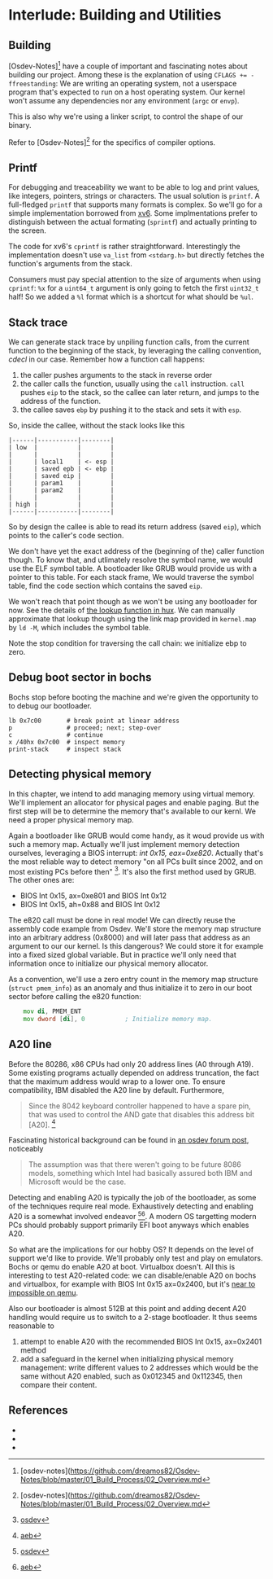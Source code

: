 # Interlude: Building and Utilities

## Building

[Osdev-Notes][^osdev-notes] have a couple of important and fascinating notes
about building our project. Among these is the explanation of using `CFLAGS +=
-ffreestanding`: We are writing an operating system, not a userspace program
that's expected to run on a host operating system. Our kernel won't assume any
dependencies nor any environment (`argc` or `envp`).

This is also why we're using a linker script, to control the shape of our
binary.

Refer to [Osdev-Notes][^osdev-notes] for the specifics of compiler options.

## Printf

For debugging and treaceability we want to be able to log and print values,
like integers, pointers, strings or characters. The usual solution is
`printf`. A full-fledged `printf` that supports many formats is complex. So
we'll go for a simple implementation borrowed from
[xv6](https://github.com/mit-pdos/xv6-public/blob/master/console.c#L55). Some
implmentations prefer to distinguish between the actual formating (`sprintf`)
and actually printing to the screen.

The code for xv6's `cprintf` is rather straightforward. Interestingly the
implementation doesn't use `va_list` from `<stdarg.h>` but directly fetches the
function's arguments from the stack.

Consumers must pay special attention to the size of arguments when using
`cprintf`: `%x` for a `uint64_t` argument is only going to fetch the first
`uint32_t` half! So we added a `%l` format which is a shortcut for what should
be `%ul`.

## Stack trace

We can generate stack trace by unpiling function calls, from the current
function to the beginning of the stack, by leveraging the calling convention,
*cdecl* in our case. Remember how a function call happens:

1. the caller pushes arguments to the stack in reverse order
2. the caller calls the function, usually using the `call` instruction. `call`
   pushes `eip` to the stack, so the callee can later return, and jumps to the
   address of the function.
3. the callee saves `ebp` by pushing it to the stack and sets it with `esp`.

So, inside the callee, without the stack looks like this

```
|------|-----------|--------|
| low  |           |        |
|      |           |        |
|      | local1    | <- esp |
|      | saved epb | <- ebp |
|      | saved eip |        |
|      | param1    |        |
|      | param2    |        |
|      |           |        |
| high |           |        |
|------|-----------|--------|
```

So by design the callee is able to read its return address (saved `eip`), which
points to the caller's code section.

We don't have yet the exact address of the (beginning of the) caller function
though. To know that, and utlimately resolve the symbol name, we would use the
ELF symbol table. A bootloader like GRUB would provide us with a pointer to
this table. For each stack frame, We would traverse the symbol table, find the
code section which contains the saved `eip`.

We won't reach that point though as we won't be using any bootloader for
now. See the details of [the lookup function in
hux](https://github.com/josehu07/hux-kernel/blob/main/src/common/debug.c#L34).
We can manually approximate that lookup though using the link map provided in
`kernel.map` by `ld -M`, which includes the symbol table.

Note the stop condition for traversing the call chain: we initialize ebp to zero.


## Debug boot sector in bochs

Bochs stop before booting the machine and we're given the opportunity to to
debug our bootloader.

```
lb 0x7c00       # break point at linear address
p               # proceed; next; step-over
c               # continue
x /40hx 0x7c00  # inspect memory
print-stack     # inspect stack
```

## Detecting physical memory

In this chapter, we intend to add managing memory using virtual memory. We'll
implement an allocator for physical pages and enable paging. But the first step
will be to determine the memory that's available to our kernl. We need a proper
physical memory map.

Again a bootloader like GRUB would come handy, as it woud provide us with such
a memory map. Actually we'll just implement memory detection ourselves,
leveraging a BIOS interrupt: *int 0x15, eax=0xe820*. Actually that's the most
reliable way to detect memory "on all PCs built since 2002, and on most
existing PCs before then" [^osdev]. It's also the first method used by
GRUB. The other ones are:

- BIOS Int 0x15, ax=0xe801 and BIOS Int 0x12
- BIOS Int 0x15, ah=0x88 and BIOS Int 0x12

The e820 call must be done in real mode! We can directly reuse the assembly
code example from Osdev. We'll store the memory map structure into an arbitrary
address (0x8000) and will later pass that address as an argument to our our
kernel. Is this dangerous? We could store it for example into a fixed sized
global variable. But in practice we'll only need that information once to
initialize our physical memory allocator.

As a convention, we'll use a zero entry count in the memory map structure
(`struct pmem_info`) as an anomaly and thus initialize it to zero in our boot
sector before calling the e820 function:

```asm
    mov di, PMEM_ENT
    mov dword [di], 0           ; Initialize memory map.
```

## A20 line

Before the 80286, x86 CPUs had only 20 address lines (A0 through A19). Some
existing programs actually depended on address truncation, the fact that the
maximum address would wrap to a lower one. To ensure compatibility, IBM
disabled the A20 line by default. Furthermore,

> Since the 8042 keyboard controller happened to have a spare pin, that was
> used to control the AND gate that disables this address bit [A20]. [^aeb]

Fascinating historical background can be found in [an osdev forum
post](https://forum.osdev.org/viewtopic.php?p=281278#p281278), noticeably

> The assumption was that there weren't going to be future 8086 models,
> something which Intel had basically assured both IBM and Microsoft would be
> the case.

Detecting and enabling A20 is typically the job of the bootloader, as some of
the techniques require real mode. Exhaustively detecting and enabling A20 is a
somewhat involved endeavor [^osdev][^aeb]. A modern OS targetting modern PCs
should probably support primarily EFI boot anyways which enables A20.

So what are the implications for our hobby OS? It depends on the level of
support we'd like to provide. We'll probably only test and play on emulators.
Bochs or qemu do enable A20 at boot. Virtualbox doesn't. All this is
interesting to test A20-related code: we can disable/enable A20 on bochs and
virtualbox, for example with BIOS Int 0x15 ax=0x2400, but it's [near to
impossible on qemu](https://github.com/margaretbloom/disable-a20).

Also our bootloader is almost 512B at this point and adding decent A20 handling
would require us to switch to a 2-stage bootloader. It thus seems reasonable to

1. attempt to enable A20 with the recommended BIOS Int 0x15, ax=0x2401 method
2. add a safeguard in the kernel when initializing physical memory management:
   write different values to 2 addresses which would be the same without A20
   enabled, such as 0x012345 and 0x112345, then compare their content.

## References

- [^osdev-notes]: [osdev-notes](https://github.com/dreamos82/Osdev-Notes/blob/master/01_Build_Process/02_Overview.md
- [^osdev]: [osdev](https://wiki.osdev.org/A20)
- [^aeb]: [aeb](https://www.win.tue.nl/~aeb/linux/kbd/A20.html)

